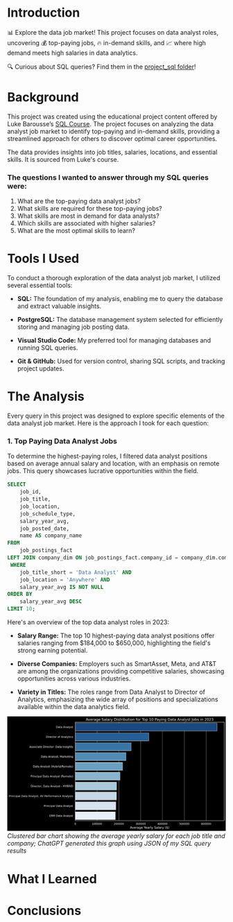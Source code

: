 # Introduction
📊 Explore the data job market! This project focuses on data analyst roles, uncovering 💰 top-paying jobs, 🔥 in-demand skills, and 📈 where high demand meets high salaries in data analytics.

🔍 Curious about SQL queries? Find them in the [project_sql folder](/project_sql/)!

# Background
This project was created using the educational project content offered by Luke Barousse’s [SQL Course](https://lukebarousse.com/sql). The project focuses on analyzing the data analyst job market to identify top-paying and in-demand skills, providing a streamlined approach for others to discover optimal career opportunities.

The data provides insights into job titles, salaries, locations, and essential skills. It is sourced from Luke's course.

### The questions I wanted to answer through my SQL queries were:

1. What are the top-paying data analyst jobs?
2. What skills are required for these top-paying jobs?
3. What skills are most in demand for data analysts?
4. Which skills are associated with higher salaries?
5. What are the most optimal skills to learn?

# Tools I Used
To conduct a thorough exploration of the data analyst job market, I utilized several essential tools:

- **SQL:** The foundation of my analysis, enabling me to query the database and extract valuable insights.

- **PostgreSQL:** The database management system selected for efficiently storing and managing job posting data.

- **Visual Studio Code:** My preferred tool for managing databases and running SQL queries.

- **Git & GitHub:** Used for version control, sharing SQL scripts, and tracking project updates.

# The Analysis
Every query in this project was designed to explore specific elements of the data analyst job market. Here is the approach I took for each question:

### 1. Top Paying Data Analyst Jobs
To determine the highest-paying roles, I filtered data analyst positions based on average annual salary and location, with an emphasis on remote jobs. This query showcases lucrative opportunities within the field.

```sql
SELECT
    job_id,
    job_title,
    job_location,
    job_schedule_type,
    salary_year_avg, 
    job_posted_date,
    name AS company_name
FROM
    job_postings_fact
LEFT JOIN company_dim ON job_postings_fact.company_id = company_dim.company_id
 WHERE
    job_title_short = 'Data Analyst' AND 
    job_location = 'Anywhere' AND
    salary_year_avg IS NOT NULL
ORDER BY
    salary_year_avg DESC
LIMIT 10;
```

Here's an overview of the top data analyst roles in 2023:

- **Salary Range:** The top 10 highest-paying data analyst positions offer salaries ranging from $184,000 to $650,000, highlighting the field's strong earning potential.

- **Diverse Companies:** Employers such as SmartAsset, Meta, and AT&T are among the organizations providing competitive salaries, showcasing opportunities across various industries.

- **Variety in Titles:** The roles range from Data Analyst to Director of Analytics, emphasizing the wide array of positions and specializations available within the data analytics field.

![Top Paying Roles](assets_new/1_top_paying_roles.png)
*Clustered bar chart showing the average yearly salary for each job title and company; ChatGPT generated this graph using JSON of my SQL query results*

# What I Learned
# Conclusions
